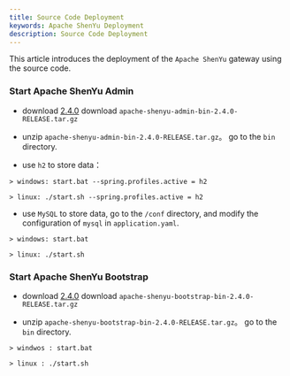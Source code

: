 ```yaml
---
title: Source Code Deployment
keywords: Apache ShenYu Deployment
description: Source Code Deployment
---
```


This article introduces the deployment of the `Apache ShenYu` gateway using the source code.


### Start Apache ShenYu Admin

* download [2.4.0](https://github.com/apache/incubator-shenyu/releases/tag/2.4.0) download `apache-shenyu-admin-bin-2.4.0-RELEASE.tar.gz`

* unzip `apache-shenyu-admin-bin-2.4.0-RELEASE.tar.gz`。 go to the `bin` directory.

* use `h2` to store data：

```
> windows: start.bat --spring.profiles.active = h2

> linux: ./start.sh --spring.profiles.active = h2
```

* use `MySQL` to store data, go to the `/conf` directory, and modify the configuration of `mysql` in `application.yaml`.

```
> windows: start.bat 

> linux: ./start.sh 
```

### Start Apache ShenYu Bootstrap

* download [2.4.0](https://github.com/apache/incubator-shenyu/releases/tag/2.4.0) download `apache-shenyu-bootstrap-bin-2.4.0-RELEASE.tar.gz`

* unzip `apache-shenyu-bootstrap-bin-2.4.0-RELEASE.tar.gz`。 go to the `bin` directory.

```
> windwos : start.bat 

> linux : ./start.sh 
```









